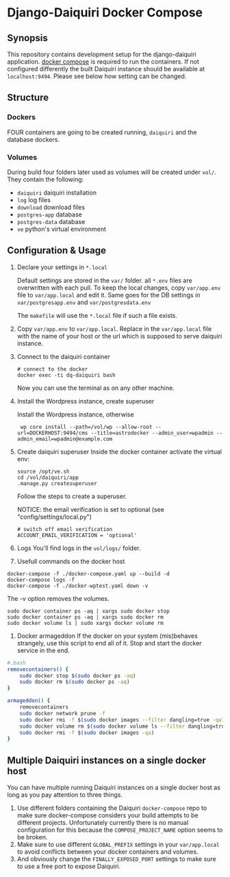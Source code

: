 # Django-Daiquiri Docker Compose

## Synopsis

This repository contains development setup for the django-daiquiri application. [docker compose](https://github.com/docker/compose/releases) is required to run the containers. If not configured differently the built Daiquiri instance should be available at `localhost:9494`. Please see below how setting can be changed.


## Structure
### Dockers
FOUR containers are going to be created running, `daiquiri` and the database dockers. 

### Volumes
During build four folders later used as volumes will be created under `vol/`. They contain the following:

* `daiquiri` daiquiri installation 
* `log` log files
* `download` download files
* `postgres-app` database
* `postgres-data` database
* `ve` python's virtual environment


## Configuration & Usage
1. Declare your settings in `*.local`

    Default settings are stored in the `var/` folder. all `*.env` files are overwritten with each pull. To keep the local changes, copy `var/app.env` file to `var/app.local` and edit it. Same goes for the DB settings in `var/postgresapp.env` and `var/postgresdata.env`

    The `makefile` will use the `*.local` file if such a file exists. 
1. Copy `var/app.env` to `var/app.local`. Replace <DOCKERHOST> in the `var/app.local` file with the name of your host or the url which is supposed to serve daiquiri instance.

1. Connect to the daiquiri container

    ```shell
    # connect to the docker
    docker exec -ti dq-daiquiri bash
    ```

    Now you can use the terminal as on any other machine.

1. Install the Wordpress instance, create superuser

    Install the Wordpress instance, otherwise
    ```shell
     wp core install --path=/vol/wp --allow-root --url=DOCKERHOST:9494/cms --title=astrodocker --admin_user=wpadmin --admin_email=wpadmin@example.com  
    ```

1. Create daiquiri superuser
    Inside the docker container activate the virtual env:
    ```shell
    source /opt/ve.sh
    cd /vol/daiquiri/app
    .manage.py createsuperuser
    ```
    Follow the steps to create a superuser.

    NOTICE: the email verification is set to optional (see "config/settings/local.py")
    ```shell
    # switch off email verification
    ACCOUNT_EMAIL_VERIFICATION = 'optional'
    ```


1. Logs
    You'll find logs in the `vol/logs/` folder. 

1. Usefull commands on the docker host
```
docker-compose -f ./docker-compose.yaml up --build -d
docker-compose logs -f
docker-compose -f ./docker-wptest.yaml down -v  
```

The -v option removes the volumes.

```
sudo docker container ps -aq | xargs sudo docker stop
sudo docker container ps -aq | xargs sudo docker rm
sudo docker volume ls | sudo xargs docker volume rm 
```

1. Docker armageddon
If the docker on your system (mis)behaves strangely, use this script to end all of it. Stop and start the docker service in the end. 
```bash
#.bash
removecontainers() {
    sudo docker stop $(sudo docker ps -aq)
    sudo docker rm $(sudo docker ps -aq)
}

armageddon() {
    removecontainers
    sudo docker network prune -f
    sudo docker rmi -f $(sudo docker images --filter dangling=true -qa)
    sudo docker volume rm $(sudo docker volume ls --filter dangling=true -q)
    sudo docker rmi -f $(sudo docker images -qa)
}

```



## Multiple Daiquiri instances on a single docker host
You can have multiple running Daiquiri instances on a single docker host as long as you pay attention to three things.

1. Use different folders containing the Daiquiri `docker-compose` repo to make sure docker-compose considers your build attempts to be different projects. Unfortunately currently there is no manual configuration for this because the `COMPOSE_PROJECT_NAME` option seems to be broken.
1. Make sure to use different `GLOBAL_PREFIX` settings in your `var/app.local` to avoid conflicts between your docker containers and volumes.
1. And obviously change the `FINALLY_EXPOSED_PORT` settings to make sure to use a free port to expose Daiquiri.
